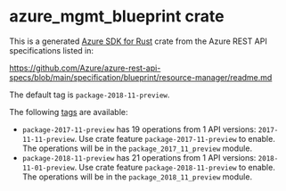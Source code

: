 # azure_mgmt_blueprint crate

This is a generated [Azure SDK for Rust](https://github.com/Azure/azure-sdk-for-rust) crate from the Azure REST API specifications listed in:

https://github.com/Azure/azure-rest-api-specs/blob/main/specification/blueprint/resource-manager/readme.md

The default tag is `package-2018-11-preview`.

The following [tags](https://github.com/Azure/azure-sdk-for-rust/blob/main/services/tags.md) are available:

- `package-2017-11-preview` has 19 operations from 1 API versions: `2017-11-11-preview`. Use crate feature `package-2017-11-preview` to enable. The operations will be in the `package_2017_11_preview` module.
- `package-2018-11-preview` has 21 operations from 1 API versions: `2018-11-01-preview`. Use crate feature `package-2018-11-preview` to enable. The operations will be in the `package_2018_11_preview` module.